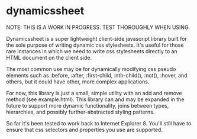 dynamicssheet
=============

NOTE: THIS IS A WORK IN PROGRESS. TEST THOROUGHLY WHEN USING.

Dynamicssheet is a super lightweight client-side javascript library built for the sole purpose of writing dynamic css stylesheets. It's useful for those rare instances in which we need to write css stylesheets directly to an HTML document on the client side.

The most common use may be for dynamically modifying css pseudo elements such as :before, :after, :first-child, :nth-child(), :not(), :hover, and others, but it could have other, more complex applications.

For now, this library is just a small, simple utility with an add and remove method (see example.html). This library can and may be expanded in the future to support more dynamic functionality, joins between types, hierarchies, and possibly further-abstracted styling patterns.

So far it's been tested to work back to Internet Explorer 8. You'll still have to ensure that css selectors and properties you use are supported.
